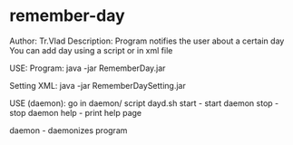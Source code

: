 # remember-day
Author: Tr.Vlad
Description: Program notifies the user about a certain day
             You can add day using a script or in xml file

USE:
Program:
java -jar RememberDay.jar

Setting XML:
java -jar RememberDaySetting.jar

USE (daemon):
go in daemon/ 
script dayd.sh
start - start daemon
stop - stop daemon
help - print help page

daemon - daemonizes program
